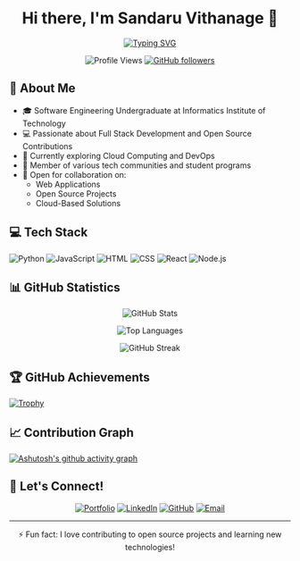 <div align="center">

# Hi there, I'm Sandaru Vithanage 👋

[![Typing SVG](https://readme-typing-svg.demolab.com?font=Fira+Code&center=true&pause=1000&width=435&lines=Software+Engineering+Undergraduate;Full+Stack+Developer;Open+Source+Contributor;Tech+Enthusiast)](https://git.io/typing-svg)


![Profile Views](https://komarev.com/ghpvc/?username=Sandaru-Vithanage&color=blueviolet)
[![GitHub followers](https://img.shields.io/github/followers/Sandaru-Vithanage?style=social)](https://github.com/Sandaru-Vithanage)

</div>

## 💫 About Me
- 🎓 Software Engineering Undergraduate at Informatics Institute of Technology
- 💻 Passionate about Full Stack Development and Open Source Contributions
- 🌱 Currently exploring Cloud Computing and DevOps
- 🤝 Member of various tech communities and student programs
- 🚀 Open for collaboration on:
  - Web Applications
  - Open Source Projects
  - Cloud-Based Solutions

## 💻 Tech Stack
![Python](https://img.shields.io/badge/Python-80%25-blue?style=for-the-badge&logo=python)
![JavaScript](https://img.shields.io/badge/JavaScript-70%25-yellow?style=for-the-badge&logo=javascript)
![HTML](https://img.shields.io/badge/HTML-90%25-red?style=for-the-badge&logo=html5)
![CSS](https://img.shields.io/badge/CSS-85%25-purple?style=for-the-badge&logo=css3)
![React](https://img.shields.io/badge/React-75%25-blue?style=for-the-badge&logo=react)
![Node.js](https://img.shields.io/badge/Node.js-70%25-green?style=for-the-badge&logo=node.js)

## 📊 GitHub Statistics

<div align="center">

![GitHub Stats](https://github-readme-stats.vercel.app/api?username=Sandaru-Vithanage&show_icons=true&theme=radical&hide_border=true)

![Top Languages](https://github-readme-stats.vercel.app/api/top-langs/?username=Sandaru-Vithanage&layout=compact&theme=radical&hide_border=true)

![GitHub Streak](https://github-readme-streak-stats.herokuapp.com/?user=Sandaru-Vithanage&theme=radical&hide_border=true)

</div>

## 🏆 GitHub Achievements
[![Trophy](https://github-profile-trophy.vercel.app/?username=Sandaru-Vithanage&theme=darkhub&no-frame=true&column=7)](https://github.com/ryo-ma/github-profile-trophy)

## 📈 Contribution Graph
[![Ashutosh's github activity graph](https://github-readme-activity-graph.vercel.app/graph?username=Sandaru-Vithanage&theme=rogue&hide_border=true)](https://github.com/ashutosh00710/github-readme-activity-graph)

## 🤝 Let's Connect!

<div align="center">

[![Portfolio](https://img.shields.io/badge/Portfolio-000000?style=for-the-badge&logo=About.me&logoColor=white)](https://sandarurashmika.netlify.app/)
[![LinkedIn](https://img.shields.io/badge/LinkedIn-0077B5?style=for-the-badge&logo=linkedin&logoColor=white)](https://www.linkedin.com/in/sandaru-vithanage-451b75221)
[![GitHub](https://img.shields.io/badge/GitHub-181717?style=for-the-badge&logo=github&logoColor=white)](https://github.com/Sandaru-Vithanage)
[![Email](https://img.shields.io/badge/Email-D14836?style=for-the-badge&logo=gmail&logoColor=white)](mailto:sandaru.rush@gmail.com)

</div>

---

<div align="center">
⚡ Fun fact: I love contributing to open source projects and learning new technologies!
</div>
